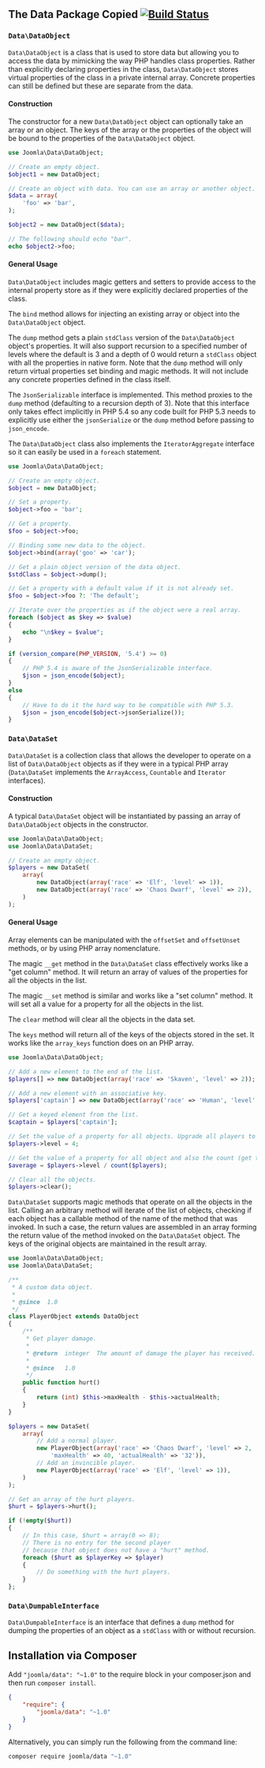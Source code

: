 ## The Data Package Copied [![Build Status](https://ci.joomla.org/api/badges/joomla-framework/data/status.svg?ref=refs/heads/2.0-dev)](https://ci.joomla.org/joomla-framework/data)

### `Data\DataObject`

`Data\DataObject` is a class that is used to store data but allowing you to access the data by mimicking the way PHP handles class properties. Rather than explicitly declaring properties in the class, `Data\DataObject` stores virtual properties of the class in a private internal array. Concrete properties can still be defined but these are separate from the data.

#### Construction

The constructor for a new `Data\DataObject` object can optionally take an array or an object. The keys of the array or the properties of the object will be bound to the properties of the `Data\DataObject` object.

```php
use Joomla\Data\DataObject;

// Create an empty object.
$object1 = new DataObject;

// Create an object with data. You can use an array or another object.
$data = array(
    'foo' => 'bar',
);

$object2 = new DataObject($data);

// The following should echo "bar".
echo $object2->foo;
```

#### General Usage

`Data\DataObject` includes magic getters and setters to provide access to the internal property store as if they were explicitly declared properties of the class.

The `bind` method allows for injecting an existing array or object into the `Data\DataObject` object.

The `dump` method gets a plain `stdClass` version of the `Data\DataObject` object's properties. It will also support recursion to a specified number of levels where the default is 3 and a depth of 0 would return a `stdClass` object with all the properties in native form. Note that the `dump` method will only return virtual properties set binding and magic methods. It will not include any concrete properties defined in the class itself.

The `JsonSerializable` interface is implemented. This method proxies to the `dump` method (defaulting to a recursion depth of 3). Note that this interface only takes effect implicitly in PHP 5.4 so any code built for PHP 5.3 needs to explicitly use either the `jsonSerialize` or the `dump` method before passing to `json_encode`.

The `Data\DataObject` class also implements the `IteratorAggregate` interface so it can easily be used in a `foreach` statement.

```php
use Joomla\Data\DataObject;

// Create an empty object.
$object = new DataObject;

// Set a property.
$object->foo = 'bar';

// Get a property.
$foo = $object->foo;

// Binding some new data to the object.
$object->bind(array('goo' => 'car');

// Get a plain object version of the data object.
$stdClass = $object->dump();

// Get a property with a default value if it is not already set.
$foo = $object->foo ?: 'The default';

// Iterate over the properties as if the object were a real array.
foreach ($object as $key => $value)
{
    echo "\n$key = $value";
}

if (version_compare(PHP_VERSION, '5.4') >= 0)
{
	// PHP 5.4 is aware of the JsonSerializable interface.
	$json = json_encode($object);
}
else
{
	// Have to do it the hard way to be compatible with PHP 5.3.
	$json = json_encode($object->jsonSerialize());
}
```

### `Data\DataSet`

`Data\DataSet` is a collection class that allows the developer to operate on a list of `Data\DataObject` objects as if they were in a typical PHP array (`Data\DataSet` implements the `ArrayAccess`, `Countable` and `Iterator` interfaces).

#### Construction

A typical `Data\DataSet` object will be instantiated by passing an array of `Data\DataObject` objects in the constructor.

```php
use Joomla\Data\DataObject;
use Joomla\Data\DataSet;

// Create an empty object.
$players = new DataSet(
    array(
        new DataObject(array('race' => 'Elf', 'level' => 1)),
        new DataObject(array('race' => 'Chaos Dwarf', 'level' => 2)),
    )
);
```

#### General Usage

Array elements can be manipulated with the `offsetSet` and `offsetUnset` methods, or by using PHP array nomenclature.

The magic `__get` method in the `Data\DataSet` class effectively works like a "get column" method. It will return an array of values of the properties for all the objects in the list.

The magic `__set` method is similar and works like a "set column" method. It will set all a value for a property for all the objects in the list.

The `clear` method will clear all the objects in the data set.

The `keys` method will return all of the keys of the objects stored in the set. It works like the `array_keys` function does on an PHP array.

```php
use Joomla\Data\DataObject;

// Add a new element to the end of the list.
$players[] => new DataObject(array('race' => 'Skaven', 'level' => 2));

// Add a new element with an associative key.
$players['captain'] => new DataObject(array('race' => 'Human', 'level' => 3));

// Get a keyed element from the list.
$captain = $players['captain'];

// Set the value of a property for all objects. Upgrade all players to level 4.
$players->level = 4;

// Get the value of a property for all object and also the count (get the average level).
$average = $players->level / count($players);

// Clear all the objects.
$players->clear();
```

`Data\DataSet` supports magic methods that operate on all the objects in the list. Calling an arbitrary method will iterate of the list of objects, checking if each object has a callable method of the name of the method that was invoked. In such a case, the return values are assembled in an array forming the return value of the method invoked on the `Data\DataSet` object. The keys of the original objects are maintained in the result array.

```php
use Joomla\Data\DataObject;
use Joomla\Data\DataSet;

/**
 * A custom data object.
 *
 * @since  1.0
 */
class PlayerObject extends DataObject
{
    /**
     * Get player damage.
     *
     * @return  integer  The amount of damage the player has received.
     *
     * @since   1.0
     */
    public function hurt()
    {
        return (int) $this->maxHealth - $this->actualHealth;
    }
}

$players = new DataSet(
    array(
        // Add a normal player.
        new PlayerObject(array('race' => 'Chaos Dwarf', 'level' => 2,
        	'maxHealth' => 40, 'actualHealth' => '32')),
        // Add an invincible player.
        new PlayerObject(array('race' => 'Elf', 'level' => 1)),
    )
);

// Get an array of the hurt players.
$hurt = $players->hurt();

if (!empty($hurt))
{
    // In this case, $hurt = array(0 => 8);
    // There is no entry for the second player
    // because that object does not have a "hurt" method.
    foreach ($hurt as $playerKey => $player)
    {
        // Do something with the hurt players.
    }
};
```

### `Data\DumpableInterface`

`Data\DumpableInterface` is an interface that defines a `dump` method for dumping the properties of an object as a `stdClass` with or without recursion.

## Installation via Composer

Add `"joomla/data": "~1.0"` to the require block in your composer.json and then run `composer install`.

```json
{
	"require": {
		"joomla/data": "~1.0"
	}
}
```

Alternatively, you can simply run the following from the command line:

```sh
composer require joomla/data "~1.0"
```
